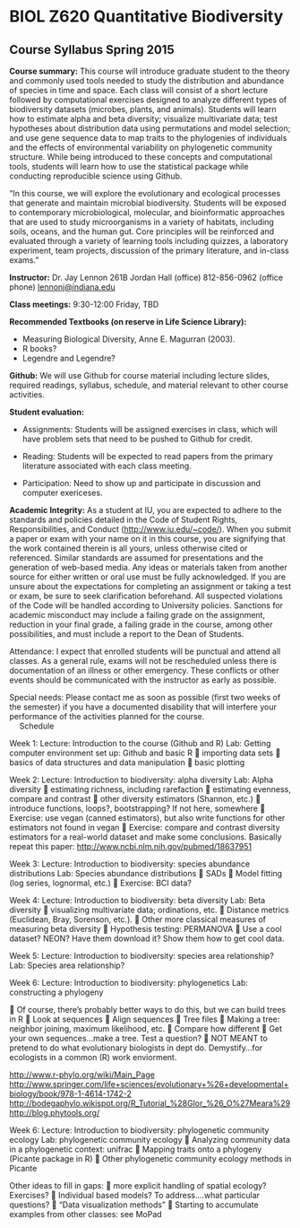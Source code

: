 BIOL Z620 Quantitative Biodiversity
=========
Course Syllabus Spring 2015
--------------

**Course summary:**
This course will introduce graduate student to the theory and commonly used tools needed to study the distribution and abundance of species in time and space. Each class will consist of a short lecture followed by computational exercises designed to analyze different types of biodiversity datasets (microbes, plants, and animals). Students will learn how to estimate alpha and beta diversity; visualize multivariate data; test hypotheses about distribution data using permutations and model selection; and use gene sequence data to map traits to the phylogenies of individuals and the effects of environmental variability on phylogenetic community structure. While being introduced to these concepts and computational tools, students will learn how to use the statistical package while conducting reproducible science using Github. 

“In this course, we will explore the evolutionary and ecological processes that generate and maintain microbial biodiversity. Students will be exposed to contemporary microbiological, molecular, and bioinformatic approaches that are used to study microorganisms in a variety of habitats, including soils, oceans, and the human gut. Core principles will be reinforced and evaluated through a variety of learning tools including quizzes, a laboratory experiment, team projects, discussion of the primary literature, and in-class exams.”     

**Instructor:**
Dr. Jay Lennon
261B Jordan Hall (office)
812-856-0962 (office phone) 
lennonj@indiana.edu

**Class meetings:**
9:30-12:00 Friday, TBD  

**Recommended Textbooks (on reserve in Life Science Library):**

- Measuring Biological Diversity, Anne E. Magurran (2003). 
- R books?
- Legendre and Legendre?

**Github:**
We will use Github for course material including lecture slides, required readings, syllabus, schedule, and material relevant to other course activities. 

**Student evaluation:**
- Assignments: Students will be assigned exercises in class, which will have problem sets that need to be pushed to Github for credit.  

- Reading: Students will be expected to read papers from the primary literature associated with each class meeting.

- Participation: Need to show up and participate in discussion and computer exericeses.

**Academic Integrity:**   As a student at IU, you are expected to adhere to the standards and policies detailed in the Code of Student Rights, Responsibilities, and Conduct (http://www.iu.edu/~code/). When you submit a paper or exam with your name on it in this course, you are signifying that the work contained therein is all yours, unless otherwise cited or referenced. Similar standards are assumed for presentations and the generation of web-based media. Any ideas or materials taken from another source for either written or oral use must be fully acknowledged. If you are unsure about the expectations for completing an assignment or taking a test or exam, be sure to seek clarification beforehand. All suspected violations of the Code will be handled according to University policies. Sanctions for academic misconduct may include a failing grade on the assignment, reduction in your final grade, a failing grade in the course, among other possibilities, and must include a report to the Dean of Students.

Attendance: I expect that enrolled students will be punctual and attend all classes. As a general rule, exams will not be rescheduled unless there is documentation of an illness or other emergency. These conflicts or other events should be communicated with the instructor as early as possible.

Special needs: Please contact me as soon as possible (first two weeks of the semester) if you have a documented disability that will interfere your performance of the activities planned for the course.  
 
Schedule

Week 1: 
Lecture: Introduction to the course (Github and R)
Lab: Getting computer environment set up: Github and basic R
	 importing data sets
	 basics of data structures and data manipulation
 basic plotting  

Week 2: 
Lecture: Introduction to biodiversity: alpha diversity
Lab: Alpha diversity
	 estimating richness, including rarefaction
	 estimating evenness, compare and contrast
	 other diversity estimators (Shannon, etc.)
	 introduce functions, loops?, bootstrapping?  If not here, somewhere
 Exercise: use vegan (canned estimators), but also write functions for other estimators not found in vegan
 Exercise: compare and contrast diversity estimators for a real-world dataset and make some conclusions. Basically repeat this paper: http://www.ncbi.nlm.nih.gov/pubmed/18637951

Week 3: 
Lecture: Introduction to biodiversity: species abundance distributions
Lab: Species abundance distributions
 SADs
 Model fitting (log series, lognormal, etc.)
 Exercise: BCI data?

Week 4: 
Lecture: Introduction to biodiversity: beta diversity
Lab: Beta diversity
 visualizing multivariate data; ordinations, etc. 
 Distance metrics (Euclidean, Bray, Sorenson, etc.). 
 Other more classical measures of measuring beta diversity
 Hypothesis testing: PERMANOVA
 Use a cool dataset? NEON? Have them download it? Show them how to get cool data. 

Week 5: 
Lecture: Introduction to biodiversity: species area relationship?
Lab: Species area relationship?

Week 6: 
Lecture: Introduction to biodiversity: phylogenetics
Lab: constructing a phylogeny

 Of course, there’s probably better ways to do this, but we can build trees in R
 Look at sequences
 Align sequences
 Tree files
 Making a tree: neighbor joining, maximum likelihood, etc. 
 Compare how different
 Get your own sequences…make a tree. Test a question?
 NOT MEANT to pretend to do what evolutionary biologists in dept do.  Demystify…for ecologists in a common (R) work enviorment. 

http://www.r-phylo.org/wiki/Main_Page
http://www.springer.com/life+sciences/evolutionary+%26+developmental+biology/book/978-1-4614-1742-2
http://bodegaphylo.wikispot.org/R_Tutorial_%28Glor_%26_O%27Meara%29
http://blog.phytools.org/


Week 6: 
Lecture: Introduction to biodiversity: phylogenetic community ecology
Lab: phylogenetic community ecology
 Analyzing community data in a phylogenetic context: unifrac
 Mapping traits onto a phylogeny (Picante package in R)
 Other phylogenetic community ecology methods in Picante 

Other ideas to fill in gaps:
	more explicit handling of spatial ecology? Exercises?
	Individual based models? To address….what particular questions?
	“Data visualization methods” 
	Starting to accumulate examples from other classes: see MoPad
